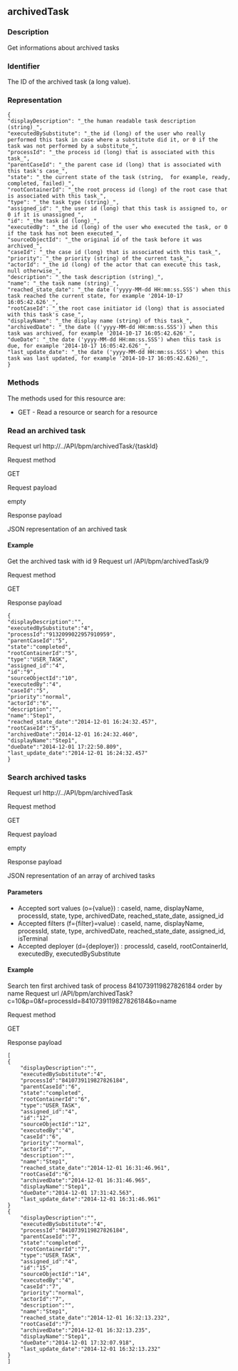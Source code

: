 ## archivedTask

### Description

Get informations about archived tasks

### Identifier

The ID of the archived task (a long value).

### Representation

    { 
    "displayDescription": "_the human readable task description (string)_", 
    "executedBySubstitute": "_the id (long) of the user who really performed this task in case where a substitute did it, or 0 if the task was not performed by a substitute_", 
    "processId": "_the process id (long) that is associated with this task_", 
    "parentCaseId": "_the parent case id (long) that is associated with this task's case_", 
    "state": "_the current state of the task (string,  for example, ready, completed, failed)_", 
    "rootContainerId": "_the root process id (long) of the root case that is associated with this task_", 
    "type": "_the task type (string)_", 
    "assigned_id": "_the user id (long) that this task is assigned to, or 0 if it is unassigned_", 
    "id": "_the task id (long)_",  
    "executedBy": "_the id (long) of the user who executed the task, or 0 if the task has not been executed_",
    "sourceObjectId": "_the original id of the task before it was archived_",
    "caseId": "_the case id (long) that is associated with this task_", 
    "priority": "_the priority (string) of the current task_", 
    "actorId": "_the id (long) of the actor that can execute this task, null otherwise_", 
    "description": "_the task description (string)_", 
    "name": "_the task name (string)_", 
    "reached_state_date": "_the date ('yyyy-MM-dd HH:mm:ss.SSS') when this task reached the current state, for example '2014-10-17 16:05:42.626'_", 
    "rootCaseId": "_the root case initiator id (long) that is associated with this task's case_", 
    "displayName": "_the display name (string) of this task_", 
    "archivedDate": "_the date (('yyyy-MM-dd HH:mm:ss.SSS')) when this task was archived, for example '2014-10-17 16:05:42.626'_",
    "dueDate": "_the date ('yyyy-MM-dd HH:mm:ss.SSS') when this task is due, for example '2014-10-17 16:05:42.626'_", 
    "last_update_date": "_the date ('yyyy-MM-dd HH:mm:ss.SSS') when this task was last updated, for example '2014-10-17 16:05:42.626)_", 
    }
    

### Methods

The methods used for this resource are:

* GET - Read a resource or search for a resource

### Read an archived task
Request url
http://../API/bpm/archivedTask/{taskId}

Request method

GET

Request payload

empty

Response payload

JSON representation of an archived task

#### Example

Get the archived task with id 9
Request url
/API/bpm/archivedTask/9

Request method

GET

Response payload

    
    {
    "displayDescription":"",
    "executedBySubstitute":"4",
    "processId":"9132099022957910959",
    "parentCaseId":"5",
    "state":"completed",
    "rootContainerId":"5",
    "type":"USER_TASK",
    "assigned_id":"4",
    "id":"9",
    "sourceObjectId":"10",
    "executedBy":"4",
    "caseId":"5",
    "priority":"normal",
    "actorId":"6",
    "description":"",
    "name":"Step1",
    "reached_state_date":"2014-12-01 16:24:32.457",
    "rootCaseId":"5",
    "archivedDate":"2014-12-01 16:24:32.460",
    "displayName":"Step1",
    "dueDate":"2014-12-01 17:22:50.809",
    "last_update_date":"2014-12-01 16:24:32.457"
    }
    

### Search archived tasks
Request url
http://../API/bpm/archivedTask

Request method

GET

Request payload

empty

Response payload

JSON representation of an array of archived tasks

#### Parameters

* Accepted sort values (o={value}) : caseId, name, displayName, processId, state, type, archivedDate, reached\_state\_date, assigned\_id
* Accepted filters (f={filter}=value) : caseId, name, displayName, processId, state, type, archivedDate, reached\_state\_date, assigned\_id, isTerminal
* Accepted deployer (d={deployer}) : processId, caseId, rootContainerId, executedBy, executedBySubstitute

#### Example

Search ten first archived task of process 8410739119827826184 order by name
Request url
/API/bpm/archivedTask?c=10&p=0&f=processId=8410739119827826184&o=name

Request method

GET

Response payload

    [
    {
        "displayDescription":"",
        "executedBySubstitute":"4",
        "processId":"8410739119827826184",
        "parentCaseId":"6",
        "state":"completed",
        "rootContainerId":"6",
        "type":"USER_TASK",
        "assigned_id":"4",
        "id":"12",
        "sourceObjectId":"12",
        "executedBy":"4",
        "caseId":"6",
        "priority":"normal",
        "actorId":"7",
        "description":"",
        "name":"Step1",
        "reached_state_date":"2014-12-01 16:31:46.961",
        "rootCaseId":"6",
        "archivedDate":"2014-12-01 16:31:46.965",
        "displayName":"Step1",
        "dueDate":"2014-12-01 17:31:42.563",
        "last_update_date":"2014-12-01 16:31:46.961"
    }
    {
    	"displayDescription":"",
        "executedBySubstitute":"4",
        "processId":"8410739119827826184",
        "parentCaseId":"7",
        "state":"completed",
        "rootContainerId":"7",
        "type":"USER_TASK",
        "assigned_id":"4",
        "id":"15",
        "sourceObjectId":"14",
        "executedBy":"4",
        "caseId":"7",
        "priority":"normal",
        "actorId":"7",
        "description":"",
        "name":"Step1",
        "reached_state_date":"2014-12-01 16:32:13.232",
        "rootCaseId":"7",
        "archivedDate":"2014-12-01 16:32:13.235",
        "displayName":"Step1",
        "dueDate":"2014-12-01 17:32:07.918",
        "last_update_date":"2014-12-01 16:32:13.232"
    }
    ]